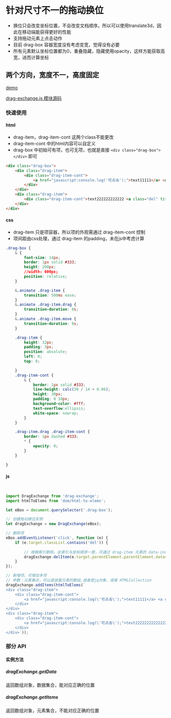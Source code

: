 
# 针对尺寸不一的拖动换位
- 换位只会改变坐标位置，不会改变文档顺序。所以可以使用translate3d，因此在移动端能获得更好的性能
- 支持拖动元素上点击动作
- 目前 drag-box 容器宽度没有考虑变宽，觉得没有必要
- 所有元素默认坐标位置都为0，重叠隐藏，隐藏使用opacity，这样方能获取高宽，进而计算坐标

  


## 两个方向，宽度不一，高度固定 

[demo](https://cqlql.github.io/demo/20170322_拖动换位/dist/index.html)
 
[drag-exchange.js 模块源码](https://github.com/cqlql/cqlql.github.io/blob/master/js/modules/drag-exchange.js)  


### 快速使用

#### html

- drag-item，drag-item-cont 这两个class不能更改
- drag-item-cont 中的html内容可以自定义
- drag-box 中初始可有项，也可无项，也就是直接 `<div class="drag-box"></div>` 即可
``` html
<div class="drag-box">
    <div class="drag-item">
        <div class="drag-item-cont">
            <a href="javascript:console.log('可点击');">text11111</a> <a class="del" title="删除" href="javascript:;">X</a>
        </div>
    </div>
    <div class="drag-item">
        <div class="drag-item-cont">text222222222222 <a class="del" title="删除" href="javascript:;">X</a></div>
    </div>
</div>
```

#### css

- drag-item 只是项容器，所以项的外观需通过 drag-item-cont 控制
- 项间距由css处理，通过 drag-item 的padding，未在js中考虑计算

``` css
.drag-box {
    & {
        font-size: 14px;
        border: 1px solid #333;
        height: 200px;
        //width: 600px;
        position: relative;
    }

    &.animate .drag-item {
        transition: 500ms ease;
    }
    &.animate .drag-item.drag {
        transition-duration: 0s;
    }
    &.animate .drag-item.move {
        transition-duration: 0s;
    }

    .drag-item {
        height: 32px;
        padding: 3px;
        position: absolute;
        left: 0;
        top: 0;

    }
    .drag-item-cont {
        & {
            border: 1px solid #333;
            line-height: calc(30 / 14 + 0.06);
            height: 30px;
            padding: 0 10px;
            background-color: #fff;
            text-overflow:ellipsis;
            white-space: nowrap;
        }
    }

    .drag-item.drag .drag-item-cont {
        border: 1px dashed #333;
        * {
            opacity: 0;
        }
    }

}

```

#### js
``` javascript


import DragExchange from 'drag-exchange';
import htmlToElems from 'dom/html-to-elems';

let eBox = document.querySelector('.drag-box');

// 创建拖动换位实例
let dragExchange = new DragExchange(eBox);

// 删除项
eBox.addEventListener('click', function (e) {
    if (e.target.classList.contains('del')) {
        
        // 根据索引删除。此索引与坐标顺序一致，可通过 drag-item 元素的 data-index 获取
        dragExchange.delItem(e.target.parentElement.parentElement.dataset.index);
    }
});

// 新增项。可增加多项
// 参数：元素集合，可以是装载元素的数组,或者是jq对象，或者 HTMLCollection
dragExchange.addItems(htmlToElems(`
<div class="drag-item">
    <div class="drag-item-cont">
        <a href="javascript:console.log(\'可点击\');">text11111</a> <a class="del" title="删除" href="javascript:;">X</a>
    </div>        
</div>
<div class="drag-item">
    <div class="drag-item-cont">
        <a href="javascript:console.log(\'可点击\');">text222222222222222</a> <a class="del" title="删除" href="javascript:;">X</a>       
    </div>
</div>`));

```


### 部分 API


#### 实例方法

##### dragExchange.getData
返回数组对象，数据集合，能对应正确的位置

##### dragExchange.getItems
返回数组对象，元素集合，不能对应正确的位置





